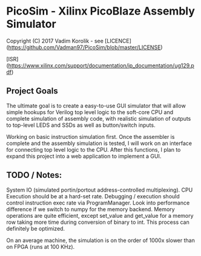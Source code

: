 # PicoSim - Xilinx PicoBlaze Assembly Simulator
Copyright (C) 2017  Vadim Korolik - see [LICENCE] (https://github.com/Vadman97/PicoSim/blob/master/LICENSE)

[ISR] (https://www.xilinx.com/support/documentation/ip_documentation/ug129.pdf)

## Project Goals
The ultimate goal is to create a easy-to-use GUI simulator that will allow simple hookups for Verilog top level logic
to the soft-core CPU and complete simulation of assembly code, with realistic simulation of outputs to top-level LEDS
and SSDs as well as button/switch inputs.

Working on basic instruction simulation first. Once the assembler is complete and the assembly simulation is tested,
I will work on an interface for connecting top level logic to the CPU. After this functions, I plan to expand
this project into a web application to implement a GUI.

## TODO / Notes:
System IO (simulated portin/portout address-controlled multiplexing).
CPU Execution should be at a hard-set rate.
Debugging / execution should control instruction exec rate via ProgramManager.
Look into performance difference if we switch to numpy for the memory backend.
Memory operations are quite efficient, except set_value and get_value for a memory row taking more time during
conversion of binary to int. This process can definitely be optimized.

On an average machine, the simulation is on the order of 1000x slower than on FPGA (runs at 100 KHz).

